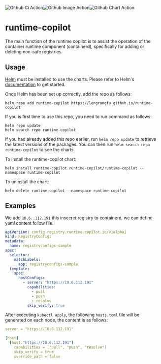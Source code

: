![Github Ci Action](https://github.com/lengrongfu/runtime-copilot/actions/workflows/ci.yml/badge.svg)![Github Image Action](https://github.com/lengrongfu/runtime-copilot/actions/workflows/push-images.yml/badge.svg)![Github Chart Action](https://github.com/lengrongfu/runtime-copilot/actions/workflows/release.yml/badge.svg)

# runtime-copilot
The main function of the runtime copilot is to assist the operation of the container runtime component (containerd), specifically for adding or deleting non-safe registries.

## Usage

[Helm](https://helm.sh) must be installed to use the charts.  Please refer to
Helm's [documentation](https://helm.sh/docs) to get started.

Once Helm has been set up correctly, add the repo as follows:

    helm repo add runtime-copilot https://lengrongfu.github.io/runtime-copilot

If you is first time to use this repo, you need to run command as follows:

    helm repo update
    helm search repo runtime-copilot

If you had already added this repo earlier, run `helm repo update` to retrieve
the latest versions of the packages.  You can then run `helm search repo
runtime-copilot` to see the charts.

To install the runtime-copilot chart:

    helm install runtime-copilot runtime-copilot/runtime-copilot --namespace runtime-copilot

To uninstall the chart:

    helm delete runtime-copilot --namespace runtime-copilot

## Examples

We add `10.6..112.191` this insecret registry to containerd, we can define yaml content follow file.

```yaml
apiVersion: config.registry.runtime.copilot.io/v1alpha1
kind: RegistryConfigs
metadata:
  name: registryconfigs-sample
spec:
  selector:
    matchLabels:
      app: registryconfigs-sample
  template:
    spec:
      hostConfigs:
        - server: "https://10.6.112.191"
          capabilities:
            - pull
            - push
            - resolve
          skip_verify: true
```


After executing `kubectl apply`, the following `hosts.toml` file will be generated on each node, the content is as follows: 

```yaml
server = "https://10.6.112.191"

[host]
  [host."https://10.6.112.191"]
    capabilities = ["pull", "push", "resolve"]
    skip_verify = true
    override_path = false
```

